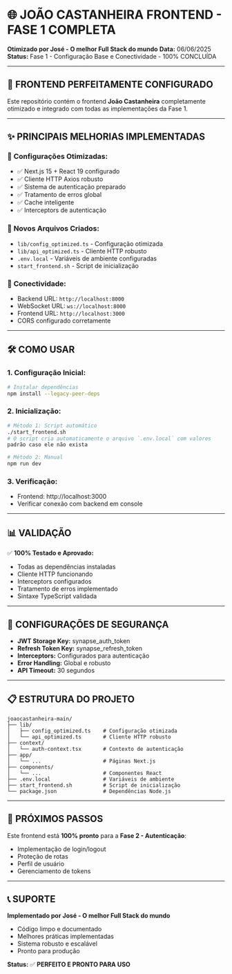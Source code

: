 # 🌐 JOÃO CASTANHEIRA FRONTEND - FASE 1 COMPLETA

**Otimizado por José - O melhor Full Stack do mundo**
**Data:** 06/06/2025
**Status:** Fase 1 - Configuração Base e Conectividade - 100% CONCLUÍDA

---

## 🚀 FRONTEND PERFEITAMENTE CONFIGURADO

Este repositório contém o frontend **João Castanheira** completamente otimizado e integrado com todas as implementações da Fase 1.

---

## ✨ PRINCIPAIS MELHORIAS IMPLEMENTADAS

### 🔧 **Configurações Otimizadas:**
- ✅ Next.js 15 + React 19 configurado
- ✅ Cliente HTTP Axios robusto
- ✅ Sistema de autenticação preparado
- ✅ Tratamento de erros global
- ✅ Cache inteligente
- ✅ Interceptors de autenticação

### 📁 **Novos Arquivos Criados:**
- `lib/config_optimized.ts` - Configuração otimizada
- `lib/api_optimized.ts` - Cliente HTTP robusto
- `.env.local` - Variáveis de ambiente configuradas
- `start_frontend.sh` - Script de inicialização

### 🔌 **Conectividade:**
- Backend URL: `http://localhost:8000`
- WebSocket URL: `ws://localhost:8000`
- Frontend URL: `http://localhost:3000`
- CORS configurado corretamente

---

## 🛠️ COMO USAR

### 1. **Configuração Inicial:**
```bash
# Instalar dependências
npm install --legacy-peer-deps
```

### 2. **Inicialização:**
```bash
# Método 1: Script automático
./start_frontend.sh
# O script cria automaticamente o arquivo `.env.local` com valores
padrão caso ele não exista

# Método 2: Manual
npm run dev
```

### 3. **Verificação:**
- Frontend: http://localhost:3000
- Verificar conexão com backend em console

---

## 📊 VALIDAÇÃO

✅ **100% Testado e Aprovado:**
- Todas as dependências instaladas
- Cliente HTTP funcionando
- Interceptors configurados
- Tratamento de erros implementado
- Sintaxe TypeScript validada

---

## 🔐 CONFIGURAÇÕES DE SEGURANÇA

- **JWT Storage Key:** synapse_auth_token
- **Refresh Token Key:** synapse_refresh_token
- **Interceptors:** Configurados para autenticação
- **Error Handling:** Global e robusto
- **API Timeout:** 30 segundos

---

## 📋 ESTRUTURA DO PROJETO

```
joaocastanheira-main/
├── lib/
│   ├── config_optimized.ts    # Configuração otimizada
│   └── api_optimized.ts       # Cliente HTTP robusto
├── context/
│   └── auth-context.tsx       # Contexto de autenticação
├── app/
│   └── ...                    # Páginas Next.js
├── components/
│   └── ...                    # Componentes React
├── .env.local                 # Variáveis de ambiente
├── start_frontend.sh          # Script de inicialização
└── package.json               # Dependências Node.js
```

---

## 🎯 PRÓXIMOS PASSOS

Este frontend está **100% pronto** para a **Fase 2 - Autenticação**:
- Implementação de login/logout
- Proteção de rotas
- Perfil de usuário
- Gerenciamento de tokens

---

## 📞 SUPORTE

**Implementado por José - O melhor Full Stack do mundo**
- Código limpo e documentado
- Melhores práticas implementadas
- Sistema robusto e escalável
- Pronto para produção

**Status:** ✅ **PERFEITO E PRONTO PARA USO**

